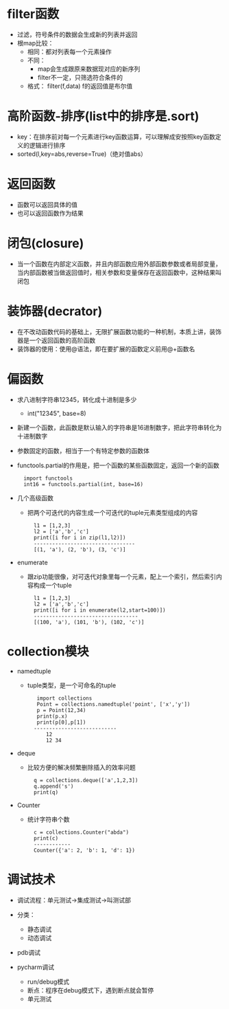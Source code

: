 # filter函数
- 过滤，符号条件的数据会生成新的列表并返回
- 根map比较：
    - 相同：都对列表每一个元素操作
    - 不同：
        - map会生成跟原来数据现对应的新序列
        - filter不一定，只筛选符合条件的
    - 格式： filter(f,data) f的返回值是布尔值

# 高阶函数-排序(list中的排序是.sort)
- key：在排序前对每一个元素进行key函数运算，可以理解成安按照key函数定义的逻辑进行排序
- sorted(l,key=abs,reverse=True)（绝对值abs）

# 返回函数
- 函数可以返回具体的值
- 也可以返回函数作为结果

# 闭包(closure)
- 当一个函数在内部定义函数，并且内部函数应用外部函数参数或者局部变量，当内部函数被当做返回值时，相关参数和变量保存在返回函数中，这种结果叫闭包

# 装饰器(decrator)
- 在不改动函数代码的基础上，无限扩展函数功能的一种机制，本质上讲，装饰器是一个返回函数的高阶函数
- 装饰器的使用：使用@语法，即在要扩展的函数定义前用@+函数名
    
# 偏函数
- 求八进制字符串12345，转化成十进制是多少
    - int("12345", base=8)

- 新建一个函数，此函数是默认输入的字符串是16进制数字，把此字符串转化为十进制数字
- 参数固定的函数，相当于一个有特定参数的函数体
- functools.partial的作用是，把一个函数的某些函数固定，返回一个新的函数
        
        import functools
        int16 = functools.partial(int, base=16)
        
- 几个高级函数
    - 把两个可迭代的内容生成一个可迭代的tuple元素类型组成的内容
        
            l1 = [1,2,3]
            l2 = ['a','b','c']
            print([i for i in zip(l1,l2)])
            ---------------------------------
            [(1, 'a'), (2, 'b'), (3, 'c')]

- enumerate
    - 跟zip功能很像，对可迭代对象里每一个元素，配上一个索引，然后索引内容构成一个tuple
    
            l1 = [1,2,3]
            l2 = ['a','b','c']
            print([i for i in enumerate(l2,start=100)])
            ----------------------------------
            [(100, 'a'), (101, 'b'), (102, 'c')]
            
# collection模块
- namedtuple
    - tuple类型，是一个可命名的tuple
               
             import collections
             Point = collections.namedtuple('point', ['x','y'])
             p = Point(12,34)
             print(p.x)
             print(p[0],p[1])
            ---------------------------
                12
                12 34
- deque
    - 比较方便的解决频繁删除插入的效率问题
        
            q = collections.deque(['a',1,2,3])
            q.append('s')
            print(q)

- Counter
    - 统计字符串个数
        
            c = collections.Counter("abda")
            print(c)
            ------------
            Counter({'a': 2, 'b': 1, 'd': 1})

# 调试技术
- 调试流程：单元测试->集成测试->叫测试部
- 分类：
    - 静态调试
    - 动态调试

- pdb调试
- pycharm调试
    - run/debug模式
    - 断点：程序在debug模式下，遇到断点就会暂停
    - 单元测试